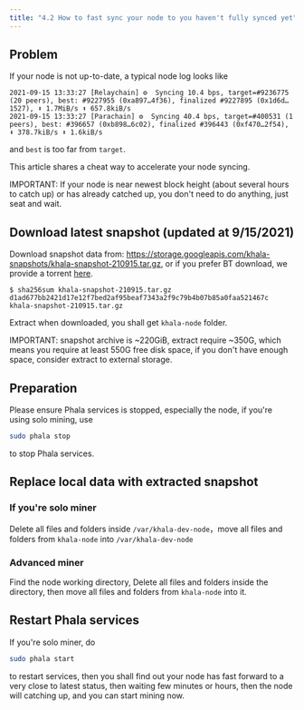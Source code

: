 ```yaml
---
title: "4.2 How to fast sync your node to you haven't fully synced yet"
---
```


## Problem

If your node is not up-to-date, a typical node log looks like

```
2021-09-15 13:33:27 [Relaychain] ⚙️  Syncing 10.4 bps, target=#9236775 (20 peers), best: #9227955 (0xa897…4f36), finalized #9227895 (0x1d6d…1527), ⬇ 1.7MiB/s ⬆ 657.8kiB/s
2021-09-15 13:33:27 [Parachain] ⚙️  Syncing 40.4 bps, target=#400531 (1 peers), best: #396657 (0xb898…6c02), finalized #396443 (0xf470…2f54), ⬇ 378.7kiB/s ⬆ 1.6kiB/s
```

and `best` is too far from `target`.

This article shares a cheat way to accelerate your node syncing.

IMPORTANT: If your node is near newest block height (about several hours to catch up) or has already catched up,
you don't need to do anything, just seat and wait.

## Download latest snapshot (updated at 9/15/2021)

Download snapshot data from: <https://storage.googleapis.com/khala-snapshots/khala-snapshot-210915.tar.gz>,
or if you prefer BT download, we provide a torrent <a href="/files/khala.torrent">here</a>.

```
$ sha256sum khala-snapshot-210915.tar.gz
d1ad677bb2421d17e12f7bed2af95beaf7343a2f9c79b4b07b85a0faa521467c  khala-snapshot-210915.tar.gz
```

Extract when downloaded, you shall get `khala-node` folder.

IMPORTANT: snapshot archive is ~220GiB, extract require ~350G, which means you require at least 550G free disk space, if you don't have enough space, consider extract to external storage.

## Preparation

Please ensure Phala services is stopped, especially the node, if you're using solo mining, use

```bash
sudo phala stop
```

to stop Phala services.

## Replace local data with extracted snapshot

### If you're solo miner

Delete all files and folders inside `/var/khala-dev-node`，move all files and folders from `khala-node` into `/var/khala-dev-node`

### Advanced miner

Find the node working directory, Delete all files and folders inside the directory, then move all files and folders from `khala-node` into it.

## Restart Phala services

If you're solo miner, do

```bash
sudo phala start
```

to restart services, then you shall find out your node has fast forward to a very close to latest status, then waiting few minutes or hours,  then the node will catching up, and you can start mining now.
